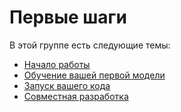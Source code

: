 # Первые шаги

В этой группе есть следующие темы:

* [Начало работы](getting-started.md)
* [Обучение вашей первой модели](training-your-first-model.md)
* [Запуск вашего кода](running-your-code.md)
* [Совместная разработка](collaborative-development.md)

